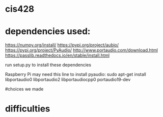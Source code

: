# cis428

# dependencies used:
https://numpy.org/install/
https://pypi.org/project/aubio/
https://pypi.org/project/PyAudio/
http://www.portaudio.com/download.html
https://passlib.readthedocs.io/en/stable/install.html

run setup.py to install these dependencies

Raspberry Pi may need this line to install pyaudio:
sudo apt-get install libportaudio0 libportaudio2 libportaudiocpp0 portaudio19-dev

#choices we made


# difficulties
